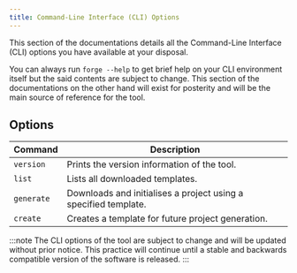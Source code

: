 ```yaml
---
title: Command-Line Interface (CLI) Options
---
```


This section of the documentations details all the Command-Line Interface (CLI)
options you have available at your disposal.

You can always run `forge --help` to get brief help on your CLI environment
itself but the said contents are subject to change. This section of the
documentations on the other hand will exist for posterity and will be the main
source of reference for the tool.

## Options

| Command    | Description                                                     |
| ---------- | --------------------------------------------------------------- |
| `version`  | Prints the version information of the tool.                     |
| `list`     | Lists all downloaded templates.                                 |
| `generate` | Downloads and initialises a project using a specified template. |
| `create`   | Creates a template for future project generation.               |

<!-- prettier-ignore-start -->
:::note
The CLI options of the tool are subject to change and will be updated
without prior notice. This practice will continue until a stable and backwards
compatible version of the software is released.
:::
<!-- prettier-ignore-end -->
